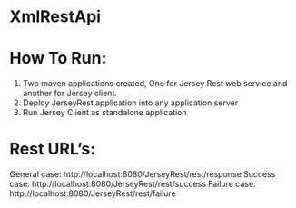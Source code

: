 # XmlRestApi

# How To Run:
1)	Two maven applications created, One for Jersey Rest web service and another for Jersey client.
2)	Deploy JerseyRest application into any application server
3)	Run Jersey Client as standalone application

# Rest URL’s: 
General case: http://localhost:8080/JerseyRest/rest/response
Success case: http://localhost:8080/JerseyRest/rest/success
Failure case: http://localhost:8080/JerseyRest/rest/failure
